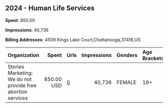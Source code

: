 ## 2024 - Human Life Services 
**Spent**: 850.00

**Impressions**: 40,736

**Billing Addresses**: 4509 Kings Lake Court,Chattanooga,37416,US

|Organization|Spent|Urls|Impressions|Genders|Age Brackets|Country Codes|
|:---|---:|:---|---:|:---|:---|:---|
|Stories Marketing: We do not provide free abortion services|850.00 USD|[0](https://www.snap.com/political-ads/asset/e4e772a0edf20d0db3da5ecdc043e0e65c9c6e96f4c105c96d11041eaeb11c84?mediaType=mp4)|40,736|FEMALE|18+|united states|
